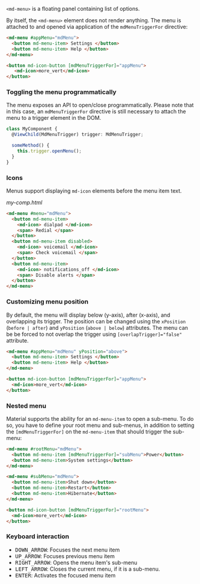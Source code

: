 `<md-menu>` is a floating panel containing list of options.

<!-- example(menu-overview) -->

By itself, the `<md-menu>` element does not render anything. The menu is attached to and opened
via application of the `mdMenuTriggerFor` directive:
```html
<md-menu #appMenu="mdMenu">
  <button md-menu-item> Settings </button>
  <button md-menu-item> Help </button>
</md-menu>

<button md-icon-button [mdMenuTriggerFor]="appMenu">
   <md-icon>more_vert</md-icon>
</button>
```

### Toggling the menu programmatically
The menu exposes an API to open/close programmatically. Please note that in this case, an
`mdMenuTriggerFor` directive is still necessary to attach the menu to a trigger element in the DOM.

```ts
class MyComponent {
  @ViewChild(MdMenuTrigger) trigger: MdMenuTrigger;

  someMethod() {
    this.trigger.openMenu();
  }
}
```

### Icons
Menus support displaying `md-icon` elements before the menu item text.

*my-comp.html*
```html
<md-menu #menu="mdMenu">
  <button md-menu-item>
    <md-icon> dialpad </md-icon>
    <span> Redial </span>
  </button>
  <button md-menu-item disabled>
    <md-icon> voicemail </md-icon>
    <span> Check voicemail </span>
  </button>
  <button md-menu-item>
    <md-icon> notifications_off </md-icon>
    <span> Disable alerts </span>
  </button>
</md-menu>
```

### Customizing menu position

By default, the menu will display below (y-axis), after (x-axis), and overlapping its trigger.
The position can be changed using the `xPosition` (`before | after`) and `yPosition`
(`above | below`) attributes. The menu can be be forced to not overlap the trigger using
`[overlapTrigger]="false"` attribute.

```html
<md-menu #appMenu="mdMenu" yPosition="above">
  <button md-menu-item> Settings </button>
  <button md-menu-item> Help </button>
</md-menu>

<button md-icon-button [mdMenuTriggerFor]="appMenu">
  <md-icon>more_vert</md-icon>
</button>
```

### Nested menu

Material supports the ability for an `md-menu-item` to open a sub-menu. To do so, you have to define
your root menu and sub-menus, in addition to setting the `[mdMenuTriggerFor]` on the `md-menu-item`
that should trigger the sub-menu:

```html
<md-menu #rootMenu="mdMenu">
  <button md-menu-item [mdMenuTriggerFor]="subMenu">Power</button>
  <button md-menu-item>System settings</button>
</md-menu>

<md-menu #subMenu="mdMenu">
  <button md-menu-item>Shut down</button>
  <button md-menu-item>Restart</button>
  <button md-menu-item>Hibernate</button>
</md-menu>

<button md-icon-button [mdMenuTriggerFor]="rootMenu">
  <md-icon>more_vert</md-icon>
</button>
```


### Keyboard interaction
- <kbd>DOWN_ARROW</kbd>: Focuses the next menu item
- <kbd>UP_ARROW</kbd>: Focuses previous menu item
- <kbd>RIGHT_ARROW</kbd>: Opens the menu item's sub-menu
- <kbd>LEFT_ARROW</kbd>: Closes the current menu, if it is a sub-menu.
- <kbd>ENTER</kbd>: Activates the focused menu item
